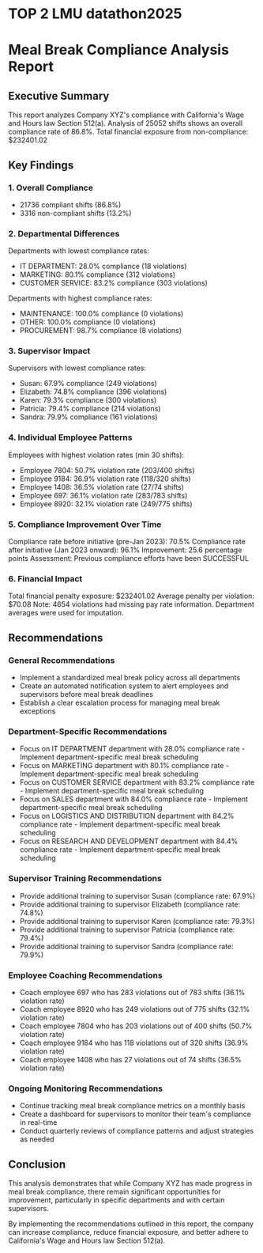 # TOP 2 LMU datathon2025
# Meal Break Compliance Analysis Report

## Executive Summary
This report analyzes Company XYZ's compliance with California's Wage and Hours law Section 512(a).
Analysis of 25052 shifts shows an overall compliance rate of 86.8%.
Total financial exposure from non-compliance: $232401.02

## Key Findings

### 1. Overall Compliance
- 21736 compliant shifts (86.8%)
- 3316 non-compliant shifts (13.2%)

### 2. Departmental Differences
Departments with lowest compliance rates:
- IT DEPARTMENT: 28.0% compliance (18 violations)
- MARKETING: 80.1% compliance (312 violations)
- CUSTOMER SERVICE: 83.2% compliance (303 violations)

Departments with highest compliance rates:
- MAINTENANCE: 100.0% compliance (0 violations)
- OTHER: 100.0% compliance (0 violations)
- PROCUREMENT: 98.7% compliance (8 violations)

### 3. Supervisor Impact
Supervisors with lowest compliance rates:
- Susan: 67.9% compliance (249 violations)
- Elizabeth: 74.8% compliance (396 violations)
- Karen: 79.3% compliance (300 violations)
- Patricia: 79.4% compliance (214 violations)
- Sandra: 79.9% compliance (161 violations)

### 4. Individual Employee Patterns
Employees with highest violation rates (min 30 shifts):
- Employee 7804: 50.7% violation rate (203/400 shifts)
- Employee 9184: 36.9% violation rate (118/320 shifts)
- Employee 1408: 36.5% violation rate (27/74 shifts)
- Employee 697: 36.1% violation rate (283/783 shifts)
- Employee 8920: 32.1% violation rate (249/775 shifts)

### 5. Compliance Improvement Over Time
Compliance rate before initiative (pre-Jan 2023): 70.5%
Compliance rate after initiative (Jan 2023 onward): 96.1%
Improvement: 25.6 percentage points
Assessment: Previous compliance efforts have been SUCCESSFUL

### 6. Financial Impact
Total financial penalty exposure: $232401.02
Average penalty per violation: $70.08
Note: 4654 violations had missing pay rate information. Department averages were used for imputation.

## Recommendations

### General Recommendations
- Implement a standardized meal break policy across all departments
- Create an automated notification system to alert employees and supervisors before meal break deadlines
- Establish a clear escalation process for managing meal break exceptions

### Department-Specific Recommendations
- Focus on IT DEPARTMENT department with 28.0% compliance rate - Implement department-specific meal break scheduling
- Focus on MARKETING department with 80.1% compliance rate - Implement department-specific meal break scheduling
- Focus on CUSTOMER SERVICE department with 83.2% compliance rate - Implement department-specific meal break scheduling
- Focus on SALES department with 84.0% compliance rate - Implement department-specific meal break scheduling
- Focus on LOGISTICS AND DISTRIBUTION department with 84.2% compliance rate - Implement department-specific meal break scheduling
- Focus on RESEARCH AND DEVELOPMENT department with 84.4% compliance rate - Implement department-specific meal break scheduling

### Supervisor Training Recommendations
- Provide additional training to supervisor Susan (compliance rate: 67.9%)
- Provide additional training to supervisor Elizabeth (compliance rate: 74.8%)
- Provide additional training to supervisor Karen (compliance rate: 79.3%)
- Provide additional training to supervisor Patricia (compliance rate: 79.4%)
- Provide additional training to supervisor Sandra (compliance rate: 79.9%)

### Employee Coaching Recommendations
- Coach employee 697 who has 283 violations out of 783 shifts (36.1% violation rate)
- Coach employee 8920 who has 249 violations out of 775 shifts (32.1% violation rate)
- Coach employee 7804 who has 203 violations out of 400 shifts (50.7% violation rate)
- Coach employee 9184 who has 118 violations out of 320 shifts (36.9% violation rate)
- Coach employee 1408 who has 27 violations out of 74 shifts (36.5% violation rate)

### Ongoing Monitoring Recommendations
- Continue tracking meal break compliance metrics on a monthly basis
- Create a dashboard for supervisors to monitor their team's compliance in real-time
- Conduct quarterly reviews of compliance patterns and adjust strategies as needed

## Conclusion
This analysis demonstrates that while Company XYZ has made progress in meal break compliance, there remain significant opportunities for improvement, particularly in specific departments and with certain supervisors.

By implementing the recommendations outlined in this report, the company can increase compliance, reduce financial exposure, and better adhere to California's Wage and Hours law Section 512(a).

